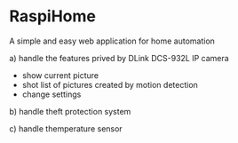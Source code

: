 # RaspiHome
A simple and easy web application for home automation

a) handle the features prived by DLink DCS-932L IP camera
  - show current picture
  - shot list of pictures created by motion detection
  - change settings

b) handle theft protection system

c) handle themperature sensor
